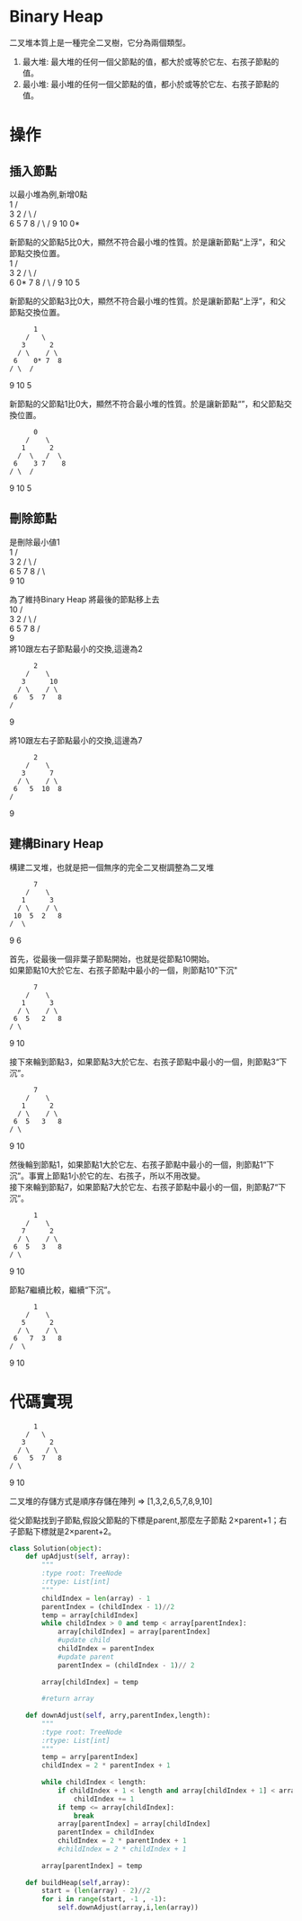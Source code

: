 # Binary Heap

二叉堆本質上是一種完全二叉樹，它分為兩個類型。
1. 最大堆: 最大堆的任何一個父節點的值，都大於或等於它左、右孩子節點的值。
2. 最小堆: 最小堆的任何一個父節點的值，都小於或等於它左、右孩子節點的值。



# 操作

## 插入節點
以最小堆為例,新增0點<br>
          1
        /   \
       3      2
      / \    / \
     6   5  7   8
    / \  /
   9  10 0*
   

新節點的父節點5比0大，顯然不符合最小堆的性質。於是讓新節點“上浮”，和父節點交換位置。<br>
          1
        /   \
       3      2
      / \    / \
     6   0*  7   8
    / \  /
   9  10 5


新節點的父節點3比0大，顯然不符合最小堆的性質。於是讓新節點“上浮”，和父節點交換位置。<br>

          1
        /   \
       3      2
      / \    / \
     6    0* 7  8
    / \  /
   9  10 5

   
新節點的父節點1比0大，顯然不符合最小堆的性質。於是讓新節點“”，和父節點交換位置。<br>

          0
        /    \
       1      2
      /  \   /  \
     6    3 7    8
    / \  /
   9  10 5
   
 ## 刪除節點  
 是刪除最小値1<br>
          1
        /   \
       3      2
      / \    / \
     6   5  7   8
    / \  
   9  10  
   
為了維持Binary Heap 將最後的節點移上去<br>
          10
        /    \
       3      2
      / \    / \
     6   5  7   8
    /   
   9    
將10跟左右子節點最小的交換,這邊為2<br>  
 
          2
        /    \
       3      10
      / \    / \
     6   5  7   8
    /   
   9      
   
將10跟左右子節點最小的交換,這邊為7<br>   

          2
        /    \
       3      7
      / \    / \
     6   5  10  8
    /   
   9      
      
 ## 建構Binary Heap 
 構建二叉堆，也就是把一個無序的完全二叉樹調整為二叉堆<br>
 
          7
        /    \
       1      3
      / \    / \
     10  5  2   8
    /  \ 
   9    6   
   
首先，從最後一個非葉子節點開始，也就是從節點10開始。<br>
如果節點10大於它左、右孩子節點中最小的一個，則節點10"下沉"<br>   

          7
        /    \
       1      3
      / \    / \
     6  5   2   8
    / \ 
   9  10

接下來輪到節點3，如果節點3大於它左、右孩子節點中最小的一個，則節點3“下沉”。<br>

          7
        /    \
       1      2
      / \    / \
     6  5   3   8
    / \ 
   9  10      
  
然後輪到節點1，如果節點1大於它左、右孩子節點中最小的一個，則節點1“下沉”。事實上節點1小於它的左、右孩子，所以不用改變。<br>
接下來輪到節點7，如果節點7大於它左、右孩子節點中最小的一個，則節點7“下沉”。 <br>  
   
          1
        /    \
       7      2
      / \    / \
     6  5   3   8
    / \ 
   9  10      
  
節點7繼續比較，繼續“下沉”。 <br>  
   
          1
        /    \
       5      2
      / \    / \
     6   7  3   8
    /  \ 
   9    10      
  
# 代碼實現  

          1
        /   \
       3      2
      / \    / \
     6   5  7   8
    / \  
   9  10 

二叉堆的存儲方式是順序存儲在陣列
=> [1,3,2,6,5,7,8,9,10]
 
從父節點找到子節點,假設父節點的下標是parent,那麼左子節點 2×parent+1；右子節點下標就是2×parent+2。

```python 
class Solution(object):
    def upAdjust(self, array):
        """
        :type root: TreeNode
        :rtype: List[int]
        """
        childIndex = len(array) - 1
        parentIndex = (childIndex - 1)//2
        temp = array[childIndex]
        while childIndex > 0 and temp < array[parentIndex]:
            array[childIndex] = array[parentIndex]
            #update child
            childIndex = parentIndex
            #update parent
            parentIndex = (childIndex - 1)// 2
        
        array[childIndex] = temp
        
        #return array
            
    def downAdjust(self, arry,parentIndex,length):
        """
        :type root: TreeNode
        :rtype: List[int]
        """
        temp = arry[parentIndex]
        childIndex = 2 * parentIndex + 1      
        
        while childIndex < length:
            if childIndex + 1 < length and array[childIndex + 1] < array[childIndex]:
                childIndex += 1
            if temp <= array[childIndex]:
                break
            array[parentIndex] = array[childIndex]
            parentIndex = childIndex
            childIndex = 2 * parentIndex + 1
            #childIndex = 2 * childIndex + 1
        
        array[parentIndex] = temp
    
    def buildHeap(self,array):
        start = (len(array) - 2)//2
        for i in range(start, -1 , -1):
            self.downAdjust(array,i,len(array))
```

















   
   
   